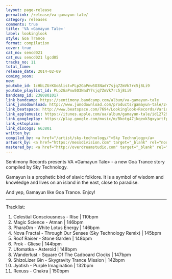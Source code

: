 ```yaml
---
layout: page-release
permalink: /release/va-gamayun-tale/
category: releases
comments: true
title: 'VA «Gamayun Tale»'
label: lookinglook
style: Goa Trance
format: compilation
cover: true
cat_no: sencd021
cat_nu: sencd021 lgcd05
tracks_no: 11
total_time: 
release_date: 2014-02-09
coming_soon: 
new: 
youtube_id: 1cHbLZUrKGo&list=PLp2GaPnw5O3NadY7sjq7ZmVk7rc5j8Li9
youtube_playlist_id: PLp2GaPnw5O3NadY7sjq7ZmVk7rc5j8Li9
bandcamp_id: 2380801017
link_bandcamp: https://sentimony.bandcamp.com/album/va-gamayun-tale
link_junodownload: http://www.junodownload.com/products/gamayun-tale/2443370-02
link_beatspace: http://www.beatspace.com/7694/Lookinglook+Records/Various/Gamayun+Tale/detail.aspx
link_applemusic: https://itunes.apple.com/ua/album/gamayun-tale/id1272972527?l=uk
link_googleplay: https://play.google.com/music/m/Bkotg47jkqexk3gxyartfpyiu6y?t=Gamayun_Tale
link_ektoplazm: 
link_discogs: 663801
written_by: 
compiled_by: <a href="/artist/sky-technology/">Sky Technology</a>
artwork_by: <a href="https://messdivision.com" target="_blank" rel="noopener">Ju Ju</a>
mastered_by: <a href="http://overdreamstudio.com" target="_blank" rel="noopener">Makus (Overdream Studio)</a>
---
```


Sentimony Records presents VA «Gamayun Tale» - a new Goa Trance story compiled by Sky Technology.

Gamayun is a prophetic bird of slavic folklore. It is a symbol of wisdom and knowledge and lives on an island in the east, close to paradise.

And yep, Gamayun like Goa Trance. Enjoy!

---
Tracklist:

01. Celestial Consciousness - Rise \| 110bpm
02. Magic Science - Atman \| 146bpm
03. PharaOm - White Lotus Energy \| 146bpm
04. Nova Fractal - Through Our Senses (Sky Technology Remix) \| 145bpm
05. Roof Raiser - Stone Garden \| 148bpm
06. Prok - Gliese \| 144bpm
07. Ufomatka - Asteroid \| 148bpm
08. Wanderlust - Square Of The Cadboard Clocks \| 147bpm
09. ShizoLizer Gin - Skygravity Trance Mission \| 142bpm
10. Jyotish - Purple Imagination \| 132bpm
11. Rexuss - Chakra \| 150bpm
